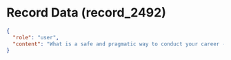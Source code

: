 # Record Data (record_2492)

```json
{
  "role": "user",
  "content": "What is a safe and pragmatic way to conduct your career - to go deep in one company or be marketable? What is less risky for my long term well being and beneficial? "
}
```
